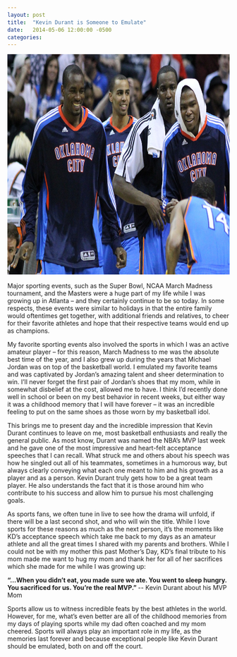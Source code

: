 ```yaml
---
layout: post
title:  "Kevin Durant is Someone to Emulate"
date:   2014-05-06 12:00:00 -0500
categories: 
---
```


<img src="/assets/4_OKC_players_in_2011.jpg" alt="Kevin Durant with OKC Teammates" height="500"  style="width: 100%"> 

<p>
Major sporting events, such as the Super Bowl, NCAA March Madness tournament, and the Masters were a huge part of my life 
while I was growing up in Atlanta – and they certainly continue to be so today.  In some respects, these events were similar to holidays in that the entire family would oftentimes get together, with additional friends and relatives, to cheer for their favorite athletes and hope that their respective teams would end up as champions.</p>

<p>My favorite sporting events also involved the sports in which I was an active amateur player – for this reason, March Madness to me was the absolute best time of the year, and I also grew up during the years that Michael Jordan was on top of the basketball world.  I emulated my favorite teams and was captivated by Jordan’s amazing talent and sheer determination to win. I’ll never forget the first pair of Jordan’s shoes that my mom, while in somewhat disbelief at the cost, allowed me to have. I think I’d recently done well in school or been on my best behavior in recent weeks, but either way it was a childhood memory that I will have forever – it was an incredible feeling to put on the same shoes as those worn by my basketball idol.</p>

<p>This brings me to present day and the incredible impression that Kevin Durant continues to leave on me, most basketball 
enthusiasts and really the general public. As most know, Durant was named the NBA’s MVP last week and he gave one of the most 
impressive and heart-felt acceptance speeches that I can recall. What struck me and others about his speech was how he singled 
out all of his teammates, sometimes in a humorous way, but always clearly conveying what each one meant to him and his growth 
as a player and as a person. Kevin Durant truly gets how to be a great team player. He also understands the fact that it is 
those around him who contribute to his success and allow him to pursue his most challenging goals.

<p>As sports fans, we often tune in live to see how the drama will unfold, if there will be a last second shot, and who will win the title. While I love sports for these reasons as much as the next person, it’s the moments like KD’s acceptance speech 
which take me back to my days as an amateur athlete and all the great times I shared with my parents and brothers. 
While I could not be with my mother this past Mother’s Day, KD’s final tribute to his mom made me want to hug my mom and 
thank her for all of her sacrifices which she made for me while I was growing up:</p>

<strong>“…When you didn’t eat, you made sure we ate. You went to sleep hungry. You sacrificed for us. You’re the real MVP.” </strong>
-- Kevin Durant about his MVP Mom
<br />
<p>Sports allow us to witness incredible feats by the best athletes in the world. However, for me, what’s even better are all 
of the childhood memories from my days of playing sports while my dad often coached and my mom cheered. 
Sports will always play an important role in my life, as the memories last forever and because exceptional people like Kevin Durant should be emulated, both on and off the court.
</p>
